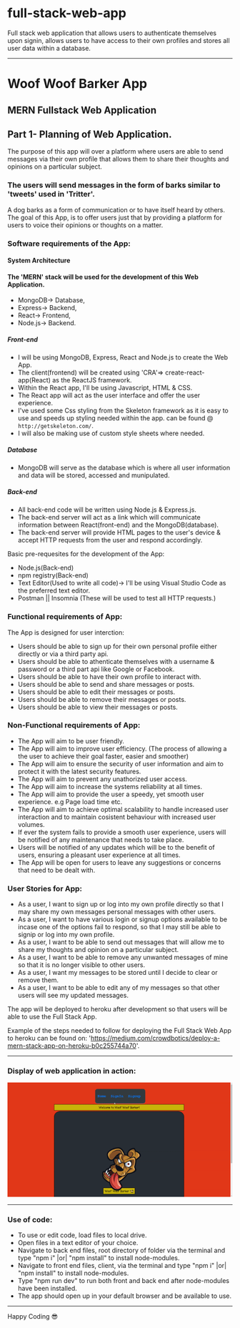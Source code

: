 # full-stack-web-app
Full stack web application that allows users to authenticate themselves upon signin, allows users to have access to their own profiles and stores all user data within a database.
<hr/>

# Woof Woof Barker App
## MERN Fullstack Web Application
## Part 1- Planning of Web Application.

<p> The purpose of this app will over a platform where users are able to send messages 
    via their own profile that allows them to share their thoughts and opinions on a particular subject.
</p>

### The users will send messages in the form of barks similar to 'tweets' used in 'Tritter'.

<p> 
  A dog barks as a form of communication or to have itself heard by others. The goal of this
  App, is to offer users just that by providing a platform for users to voice their opinions
  or thoughts on a matter.
</p>

### Software requirements of the App:

#### System Architecture
#### The 'MERN' stack will be used for the development of this Web Application.
* MongoDB-> Database,
* Express-> Backend,
* React-> Frontend,
* Node.js-> Backend.

##### Front-end
* I will be using MongoDB, Express, React and Node.js to create the Web App.
* The client(frontend) will be created using 'CRA'=> create-react-app(React) as the ReactJS framework.
* Within the React app, I'll be using Javascript, HTML & CSS.
* The React app will act as the user interface and offer the user experience.
* I've used some Css styling from the Skeleton framework as it is easy to use and speeds up styling needed within the app. 
  can be found @ ` http://getskeleton.com/ `.
* I will also be making use of custom style sheets where needed.

##### Database
* MongoDB will serve as the database which is where all user information and data will be stored, accessed and munipulated.

##### Back-end
* All back-end code will be written using Node.js & Express.js.
* The back-end server will act as a link which will communicate information between React(front-end) and the MongoDB(database).
* The back-end server will provide HTML pages to the user's device & accept HTTP requests from the user and respond accordingly.

Basic pre-requesites for the development of the App:

* Node.js(Back-end)
* npm registry(Back-end)
* Text Editor(Used to write all code)-> I'll be using Visual Studio Code as the preferred text editor.
* Postman || Insomnia (These will be used to test all HTTP requests.)

### Functional requirements of App:

 The App is designed for user interction:

* Users should be able to sign up for their own personal profile either directly or via a third party api.
* Users should be able to athenticate themselves with a username & password or a third part api like Google or Facebook.
* Users should be able to have their own profile to interact with. 
* Users should be able to send and share messages or posts.
* Users should be able to edit their messages or posts.
* Users should be able to remove their messages or posts.
* Users should be able to view their messages or posts.

### Non-Functional requirements of App:

* The App will aim to be user friendly.
* The App will aim to improve user efficiency. (The process of allowing a the user to achieve their goal faster, easier and smoother)
* The App will aim to ensure the security of user information and aim to protect it with the latest security features.
* The App will aim to prevent any unathorized user access.
* The App will aim to increase the systems reliability at all times.
* The App will aim to provide the user a speedy, yet smooth user experience. e.g Page load time etc.
* The App will aim to achieve optimal scalability to handle increased user interaction and to maintain cosistent behaviour with increased user volumes.
* If ever the system fails to provide a smooth user experience, users will be notified of any maintenance that needs to take place.
* Users will be notified of any updates which will be to the benefit of users, ensuring a pleasant user experience at all times.
* The App will be open for users to leave any suggestions or concerns that need to be dealt with.

### User Stories for App:

* As a user, I want to sign up or log into my own profile directly so that I may share my own messages personal messages with other users.
* As a user, I want to have various login or signup options available to be incase one of the options fail to respond, so that I may still be able to signip or log into my own profile.
* As a user, I want to be able to send out messages that will allow me to share my thoughts and opinion on a particular subject.
* As a user, I want to be able to remove any unwanted messages of mine so that it is no longer visible to other users.
* As a user, I want my messages to be stored until I decide to clear or remove them.
* As a user, I want to be able to edit any of my messages so that other users will see my updated messages.

The app will be deployed to heroku after development so that users will be able to use the Full Stack App.

Example of the steps needed to follow for deploying the Full Stack Web App to heroku can be found on: 'https://medium.com/crowdbotics/deploy-a-mern-stack-app-on-heroku-b0c255744a70'.
<hr/>

### Display of web application in action:
<img src="demo.gif" alt="display of web app">
<hr/>

### Use of code:
* To use or edit code, load files to local drive.
* Open files in a text editor of your choice.
* Navigate to back end files, root directory of folder via the terminal and type "npm i" |or| "npm install" to install node-modules.
* Navigate to front end files, client, via the terminal and type "npm i" |or| "npm install" to install node-modules.
* Type "npm run dev" to run both front and back end after node-modules have been installed.
* The app should open up in your default browser and be available to use.
<hr/>

<span>Happy Coding :sunglasses:</span>
